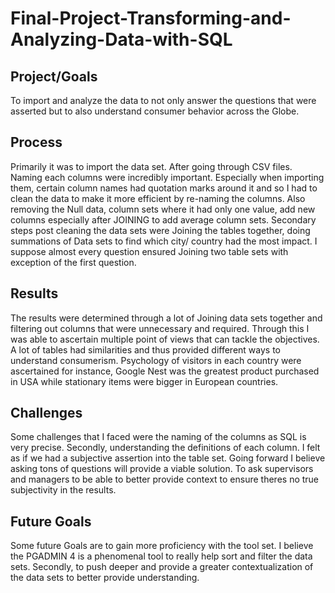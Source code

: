 # Final-Project-Transforming-and-Analyzing-Data-with-SQL

## Project/Goals
To import and analyze the data to not only answer the questions that were asserted but to also understand consumer behavior across the Globe. 

## Process
Primarily it was to import the data set. After going through CSV files. Naming each columns were incredibly important. Especially when importing them, certain column names had quotation marks around it and so I had to clean the data to make it more efficient by re-naming the columns. Also removing the Null data, column sets where it had only one value, add new columns especially after JOINING to add average column sets. 
Secondary steps post cleaning the data sets were Joining the tables together, doing summations of Data sets to find which city/ country had the most impact. I suppose almost every question ensured Joining two table sets with exception of the first question.

## Results
The results were determined through a lot of Joining data sets together and filtering out columns that were unnecessary and required. Through this I was able to ascertain multiple point of views that can tackle the objectives. A lot of tables had similarities and thus provided different ways to understand consumerism. Psychology of visitors in each country were ascertained for instance, Google Nest was the greatest product purchased in USA while stationary items were bigger in European countries. 

## Challenges 
Some challenges that I faced were the naming of the columns as SQL is very precise. Secondly, understanding the definitions of each column. I felt as if we had a subjective assertion into the table set. Going forward I believe asking tons of questions will provide a viable solution. To ask supervisors and managers to be able to better provide context to ensure theres no true subjectivity in the results. 

## Future Goals
Some future Goals are to gain more proficiency with the tool set. I believe the PGADMIN 4 is a phenomenal tool to really help sort and filter the data sets. Secondly, to push deeper and provide a greater contextualization of the data sets to better provide understanding. 
